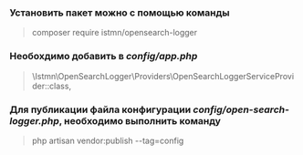 ### Установить пакет можно с помощью команды 
> composer require istmn/opensearch-logger

### Необохдимо добавить в *config/app.php*
> \Istmn\OpenSearchLogger\Providers\OpenSearchLoggerServiceProvider::class,

### Для публикации файла конфигурации *config/open-search-logger.php*, необходимо выполнить команду
> php artisan vendor:publish --tag=config
